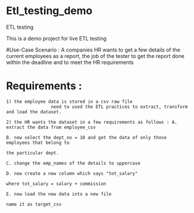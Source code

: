 # Etl_testing_demo
ETL testing 

This is a demo project for live ETL testing


#Use-Case Scenario : A companies HR wants to get a few details of the current employees as a report, the job of the tester to get the report done within the deadline and to meet the HR requirements



 # Requirements :
``` 
1) the employee data is stored in a csv raw file 
                 need to used the ETL practices to extract, transform and load the dataset.
```                

  ```              
 2) the HR wants the dataset in a few requirements as follows : A. extract the data from employee_csv
                                                                              B. now select the dept_no = 10 and get the data of only those employees that belong to 
                                                                                 the particular dept.
                                                                              C. change the emp_names of the details to uppercase
                                                                              D. now create a new column which says "tot_salary"
                                                                                 where tot_salary = salary + commission
                                                                              E. now load the new data into a new file
                                                                              name it as target_csv
                                                                            
                                                                              
